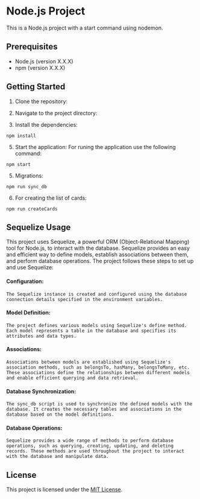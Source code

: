 # Node.js Project

This is a Node.js project with a start command using nodemon.

## Prerequisites

- Node.js (version X.X.X)
- npm (version X.X.X)

## Getting Started

1. Clone the repository:

2. Navigate to the project directory:
3. Install the dependencies:
 ```
 npm install
 ```
5. Start the application:
For runing the application use the following command:
```
npm start
```
5. Migrations:
```
npm run sync_db
```
6. For creating the list of cards:
```
npm run createCards
```

## Sequelize Usage

This project uses Sequelize, a powerful ORM (Object-Relational Mapping) tool for Node.js, to interact with the database. Sequelize provides an easy and efficient way to define models, establish associations between them, and perform database operations.
The project follows these steps to set up and use Sequelize:

#### Configuration:
    The Sequelize instance is created and configured using the database connection details specified in the environment variables.
#### Model Definition: 
    The project defines various models using Sequelize's define method. Each model represents a table in the database and specifies its attributes and data types.
#### Associations:
    Associations between models are established using Sequelize's association methods, such as belongsTo, hasMany, belongsToMany, etc. These associations define the relationships between different models and enable efficient querying and data retrieval.
#### Database Synchronization: 
    The sync_db script is used to synchronize the defined models with the database. It creates the necessary tables and associations in the database based on the model definitions.
#### Database Operations: 
    Sequelize provides a wide range of methods to perform database operations, such as querying, creating, updating, and deleting records. These methods are used throughout the project to interact with the database and manipulate data.

## License

This project is licensed under the [MIT License](LICENSE).
